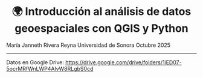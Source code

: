 # <center>🌍 Introducción al análisis de datos geoespaciales con QGIS y Python</center> 
María Janneth Rivera Reyna
Universidad de Sonora
Octubre 2025

---------------------------------------------------------------------------------------

Datos en Google Drive:
https://drive.google.com/drive/folders/1iED07-5ocrMRfWnLWP4AlvW8RLgbS0cd
